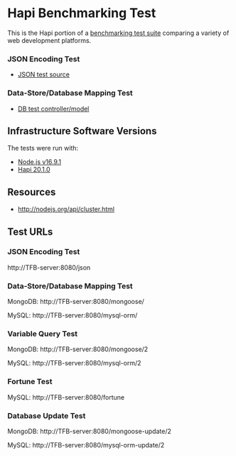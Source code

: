 # Hapi Benchmarking Test

This is the Hapi portion of a [benchmarking test suite](../) comparing a variety of web development platforms.

### JSON Encoding Test

* [JSON test source](app.js)

### Data-Store/Database Mapping Test

* [DB test controller/model](app.js)

## Infrastructure Software Versions
The tests were run with:
* [Node.js v16.9.1](http://nodejs.org/)
* [Hapi 20.1.0](http://hapijs.com/)

## Resources
* http://nodejs.org/api/cluster.html

## Test URLs
### JSON Encoding Test

http://TFB-server:8080/json

### Data-Store/Database Mapping Test

MongoDB:
http://TFB-server:8080/mongoose/

MySQL:
http://TFB-server:8080/mysql-orm/

### Variable Query Test

MongoDB:
http://TFB-server:8080/mongoose/2

MySQL:
http://TFB-server:8080/mysql-orm/2

### Fortune Test

MySQL:
http://TFB-server:8080/fortune

### Database Update Test

MongoDB:
http://TFB-server:8080/mongoose-update/2

MySQL:
http://TFB-server:8080/mysql-orm-update/2


